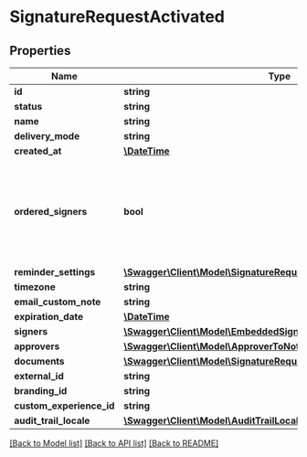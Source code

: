 # SignatureRequestActivated

## Properties
Name | Type | Description | Notes
------------ | ------------- | ------------- | -------------
**id** | **string** |  | 
**status** | **string** |  | 
**name** | **string** |  | 
**delivery_mode** | **string** |  | 
**created_at** | [**\DateTime**](\DateTime.md) |  | 
**ordered_signers** | **bool** | Enable an ordered workflow, each signer will be requested to sign in a sequential order | 
**reminder_settings** | [**\Swagger\Client\Model\SignatureRequestInListReminderSettings**](SignatureRequestInListReminderSettings.md) |  | 
**timezone** | **string** |  | 
**email_custom_note** | **string** |  | 
**expiration_date** | [**\DateTime**](\DateTime.md) |  | 
**signers** | [**\Swagger\Client\Model\EmbeddedSignerWithSignatureLink[]**](EmbeddedSignerWithSignatureLink.md) |  | 
**approvers** | [**\Swagger\Client\Model\ApproverToNotify[]**](ApproverToNotify.md) |  | [optional] 
**documents** | [**\Swagger\Client\Model\SignatureRequestActivatedDocumentsInner[]**](SignatureRequestActivatedDocumentsInner.md) |  | 
**external_id** | **string** |  | 
**branding_id** | **string** |  | 
**custom_experience_id** | **string** |  | 
**audit_trail_locale** | [**\Swagger\Client\Model\AuditTrailLocale**](AuditTrailLocale.md) |  | 

[[Back to Model list]](../../README.md#documentation-for-models) [[Back to API list]](../../README.md#documentation-for-api-endpoints) [[Back to README]](../../README.md)

